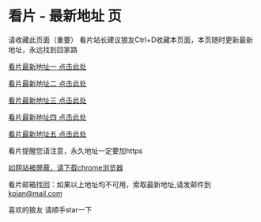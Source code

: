 # 看片 - 最新地址 页

请收藏此页面（重要）
看片站长建议狼友Ctrl+D收藏本页面，本页随时更新最新地址，永远找到回家路

[看片最新地址一 点击此处](https://8xjgt.com/) 

[看片最新地址二 点击此处](https://8xgfi.com/) 

[看片最新地址三 点击此处](https://8xtdy.com/) 

[看片最新地址四 点击此处](https://8xtku.com/) 

[看片最新地址五 点击此处](https://8xio8.com/) 

看片提醒您请注意，永久地址一定要加https

[如网站被屏蔽，请下载chrome浏览器](https://8xe23.com/chrome_93.0.4577.82.apk) 

看片邮箱找回：如果以上地址均不可用，索取最新地址,请发邮件到 kpian@mail.com

喜欢的狼友 请顺手star一下
